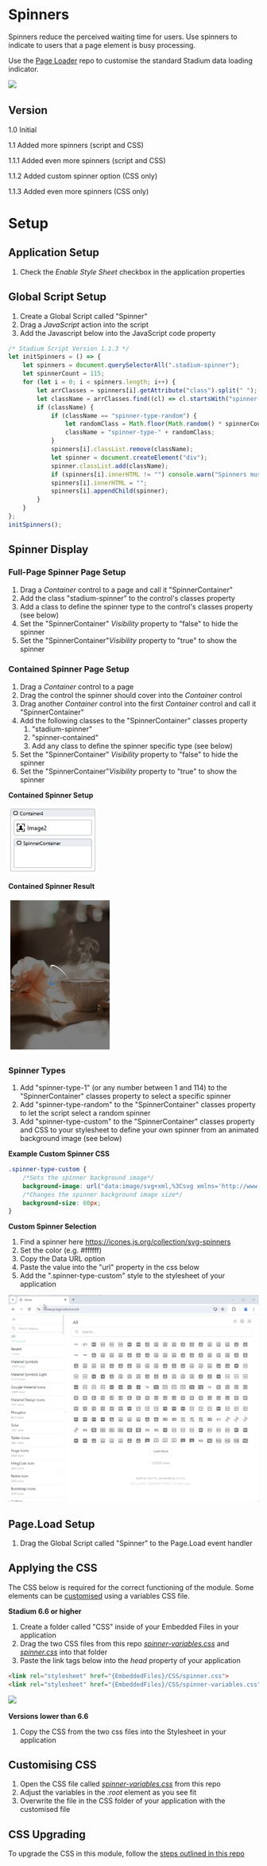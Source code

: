 # Spinners

Spinners reduce the perceived waiting time for users. Use spinners to indicate to users that a page element is busy processing. 

Use the [Page Loader](https://github.com/stadium-software/page-loader) repo to customise the standard Stadium data loading indicator. 

![](images/SpinnerOptions.gif)

## Version 

1.0 Initial

1.1 Added more spinners (script and CSS)

1.1.1 Added even more spinners (script and CSS)

1.1.2 Added custom spinner option (CSS only)

1.1.3 Added even more spinners (CSS only)

# Setup

## Application Setup
1. Check the *Enable Style Sheet* checkbox in the application properties

## Global Script Setup
1. Create a Global Script called "Spinner"
3. Drag a *JavaScript* action into the script
4. Add the Javascript below into the JavaScript code property
```javascript
/* Stadium Script Version 1.1.3 */
let initSpinners = () => {
    let spinners = document.querySelectorAll(".stadium-spinner");
    let spinnerCount = 115;
    for (let i = 0; i < spinners.length; i++) {
        let arrClasses = spinners[i].getAttribute("class").split(" ");
        let className = arrClasses.find((cl) => cl.startsWith("spinner-type-"));
        if (className) {
            if (className == "spinner-type-random") {
                let randomClass = Math.floor(Math.random() * spinnerCount) + 1;
                className = "spinner-type-" + randomClass;
            }
            spinners[i].classList.remove(className);
            let spinner = document.createElement("div");
            spinner.classList.add(className);
            if (spinners[i].innerHTML != "") console.warn("Spinners must not contain controls");
            spinners[i].innerHTML = "";
            spinners[i].appendChild(spinner);
        }
    }
};
initSpinners();
```

## Spinner Display

### Full-Page Spinner Page Setup
1. Drag a *Container* control to a page and call it "SpinnerContainer"
2. Add the class "stadium-spinner" to the control's classes property
3. Add a class to define the spinner type to the control's classes property (see below)
4. Set the "SpinnerContainer" *Visibility* property to "false" to hide the spinner
5. Set the "SpinnerContainer"*Visibility* property to "true" to show the spinner

### Contained Spinner Page Setup
1. Drag a *Container* control to a page
2. Drag the control the spinner should cover into the *Container* control
3. Drag another *Container* control into the first *Container* control and call it "SpinnerContainer"
4. Add the following classes to the "SpinnerContainer" classes property
   1. "stadium-spinner"
   2. "spinner-contained"
   3. Add any class to define the spinner specific type (see below)
5. Set the "SpinnerContainer" *Visibility* property to "false" to hide the spinner
6. Set the "SpinnerContainer"*Visibility* property to "true" to show the spinner

**Contained Spinner Setup**

![](images/Contained-Spinner.png)

**Contained Spinner Result**

![](images/Contained-Spinner-Result.gif)

### Spinner Types
1. Add "spinner-type-1" (or any number between 1 and 114) to the "SpinnerContainer" classes property to select a specific spinner
2. Add "spinner-type-random" to the "SpinnerContainer" classes property to let the script select a random spinner
3. Add "spinner-type-custom" to the "SpinnerContainer" classes property and CSS to your stylesheet to define your own spinner from an animated background image (see below)

**Example Custom Spinner CSS**
```css
.spinner-type-custom {
    /*Sets the spinner background image*/
	background-image: url("data:image/svg+xml,%3Csvg xmlns='http://www.w3.org/2000/svg' width='1em' height='1em' viewBox='0 0 24 24'%3E%3Cg%3E%3Ccircle cx='12' cy='3' r='1' fill='%23ffffff'%3E%3Canimate id='svgSpinners12DotsScaleRotate0' attributeName='r' begin='0;svgSpinners12DotsScaleRotate2.end-0.5s' calcMode='spline' dur='0.6s' keySplines='.27,.42,.37,.99;.53,0,.61,.73' values='1;2;1'/%3E%3C/circle%3E%3Ccircle cx='16.5' cy='4.21' r='1' fill='%23ffffff'%3E%3Canimate id='svgSpinners12DotsScaleRotate1' attributeName='r' begin='svgSpinners12DotsScaleRotate0.begin+0.1s' calcMode='spline' dur='0.6s' keySplines='.27,.42,.37,.99;.53,0,.61,.73' values='1;2;1'/%3E%3C/circle%3E%3Ccircle cx='7.5' cy='4.21' r='1' fill='%23ffffff'%3E%3Canimate id='svgSpinners12DotsScaleRotate2' attributeName='r' begin='svgSpinners12DotsScaleRotate4.begin+0.1s' calcMode='spline' dur='0.6s' keySplines='.27,.42,.37,.99;.53,0,.61,.73' values='1;2;1'/%3E%3C/circle%3E%3Ccircle cx='19.79' cy='7.5' r='1' fill='%23ffffff'%3E%3Canimate id='svgSpinners12DotsScaleRotate3' attributeName='r' begin='svgSpinners12DotsScaleRotate1.begin+0.1s' calcMode='spline' dur='0.6s' keySplines='.27,.42,.37,.99;.53,0,.61,.73' values='1;2;1'/%3E%3C/circle%3E%3Ccircle cx='4.21' cy='7.5' r='1' fill='%23ffffff'%3E%3Canimate id='svgSpinners12DotsScaleRotate4' attributeName='r' begin='svgSpinners12DotsScaleRotate6.begin+0.1s' calcMode='spline' dur='0.6s' keySplines='.27,.42,.37,.99;.53,0,.61,.73' values='1;2;1'/%3E%3C/circle%3E%3Ccircle cx='21' cy='12' r='1' fill='%23ffffff'%3E%3Canimate id='svgSpinners12DotsScaleRotate5' attributeName='r' begin='svgSpinners12DotsScaleRotate3.begin+0.1s' calcMode='spline' dur='0.6s' keySplines='.27,.42,.37,.99;.53,0,.61,.73' values='1;2;1'/%3E%3C/circle%3E%3Ccircle cx='3' cy='12' r='1' fill='%23ffffff'%3E%3Canimate id='svgSpinners12DotsScaleRotate6' attributeName='r' begin='svgSpinners12DotsScaleRotate8.begin+0.1s' calcMode='spline' dur='0.6s' keySplines='.27,.42,.37,.99;.53,0,.61,.73' values='1;2;1'/%3E%3C/circle%3E%3Ccircle cx='19.79' cy='16.5' r='1' fill='%23ffffff'%3E%3Canimate id='svgSpinners12DotsScaleRotate7' attributeName='r' begin='svgSpinners12DotsScaleRotate5.begin+0.1s' calcMode='spline' dur='0.6s' keySplines='.27,.42,.37,.99;.53,0,.61,.73' values='1;2;1'/%3E%3C/circle%3E%3Ccircle cx='4.21' cy='16.5' r='1' fill='%23ffffff'%3E%3Canimate id='svgSpinners12DotsScaleRotate8' attributeName='r' begin='svgSpinners12DotsScaleRotatea.begin+0.1s' calcMode='spline' dur='0.6s' keySplines='.27,.42,.37,.99;.53,0,.61,.73' values='1;2;1'/%3E%3C/circle%3E%3Ccircle cx='16.5' cy='19.79' r='1' fill='%23ffffff'%3E%3Canimate id='svgSpinners12DotsScaleRotate9' attributeName='r' begin='svgSpinners12DotsScaleRotate7.begin+0.1s' calcMode='spline' dur='0.6s' keySplines='.27,.42,.37,.99;.53,0,.61,.73' values='1;2;1'/%3E%3C/circle%3E%3Ccircle cx='7.5' cy='19.79' r='1' fill='%23ffffff'%3E%3Canimate id='svgSpinners12DotsScaleRotatea' attributeName='r' begin='svgSpinners12DotsScaleRotateb.begin+0.1s' calcMode='spline' dur='0.6s' keySplines='.27,.42,.37,.99;.53,0,.61,.73' values='1;2;1'/%3E%3C/circle%3E%3Ccircle cx='12' cy='21' r='1' fill='%23ffffff'%3E%3Canimate id='svgSpinners12DotsScaleRotateb' attributeName='r' begin='svgSpinners12DotsScaleRotate9.begin+0.1s' calcMode='spline' dur='0.6s' keySplines='.27,.42,.37,.99;.53,0,.61,.73' values='1;2;1'/%3E%3C/circle%3E%3CanimateTransform attributeName='transform' dur='6s' repeatCount='indefinite' type='rotate' values='360 12 12;0 12 12'/%3E%3C/g%3E%3C/svg%3E");
    /*Changes the spinner background image size*/
    background-size: 60px;
}
```

**Custom Spinner Selection**
1. Find a spinner here https://icones.js.org/collection/svg-spinners
2. Set the color (e.g. #ffffff)
3. Copy the Data URL option
4. Paste the value into the "url" property in the css below
5. Add the ".spinner-type-custom" style to the stylesheet of your application

![](images/CustomSpinnerSelect.gif)

## Page.Load Setup
1. Drag the Global Script called "Spinner" to the Page.Load event handler

## Applying the CSS
The CSS below is required for the correct functioning of the module. Some elements can be [customised](#customising-css) using a variables CSS file. 

**Stadium 6.6 or higher**
1. Create a folder called "CSS" inside of your Embedded Files in your application
2. Drag the two CSS files from this repo [*spinner-variables.css*](spinner-variables.css) and [*spinner.css*](spinner.css) into that folder
3. Paste the link tags below into the *head* property of your application
```html
<link rel="stylesheet" href="{EmbeddedFiles}/CSS/spinner.css">
<link rel="stylesheet" href="{EmbeddedFiles}/CSS/spinner-variables.css">
``` 

![](images/ApplicationHeadProp.png)

**Versions lower than 6.6**
1. Copy the CSS from the two css files into the Stylesheet in your application

## Customising CSS
1. Open the CSS file called [*spinner-variables.css*](spinner-variables.css) from this repo
2. Adjust the variables in the *:root* element as you see fit
3. Overwrite the file in the CSS folder of your application with the customised file

## CSS Upgrading
To upgrade the CSS in this module, follow the [steps outlined in this repo](https://github.com/stadium-software/samples-upgrading)
